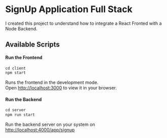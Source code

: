 # SignUp Application Full Stack

I created this project to understand how to integrate a React Fronted with a Node Backend.

## Available Scripts

#### Run the Frontend

```jsx
cd client
npm start
```

Runs the frontend in the development mode.\
Open [http://localhost:3000](http://localhost:3000) to view it in your browser.

#### Run the Backend

```jsx
cd server
npm run start
```
Run the backend server on your system on [http://localhost:4000/app/signup](http://localhost:4000/app/signup)

